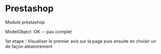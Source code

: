 # Prestashop
Module prestashop

ModelObject :OK -- pas complet

1er etape : Visualiser le premier avis sur la page 
puis ensuite en choisir un de façon aléatoirement 
